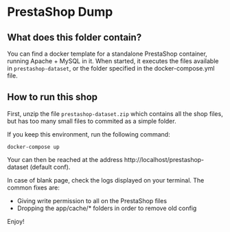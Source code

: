 # PrestaShop Dump

## What does this folder contain?

You can find a docker template for a standalone PrestaShop container, running Apache + MySQL in it.
When started, it executes the files available in `prestashop-dataset`, or the folder specified in the docker-compose.yml file.

## How to run this shop

First, unzip the file `prestashop-dataset.zip` which contains all the shop files, but has too many small files to commited as a simple folder.

If you keep this environment, run the following command:

```
docker-compose up
```

Your can then be reached at the address http://localhost/prestashop-dataset (default conf).

In case of blank page, check the logs displayed on your terminal. The common fixes are:
* Giving write permission to all on the PrestaShop files
* Dropping the app/cache/* folders in order to remove old config

Enjoy!
